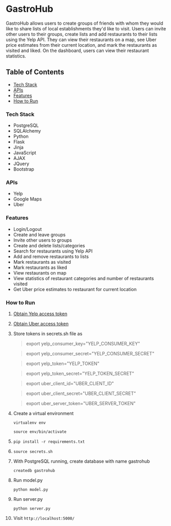 # GastroHub

GastroHub allows users to create groups of friends with whom they would like to share lists of local establishments they'd like to visit. Users can invite other users to their groups, create lists and add restaurants to their lists using the Yelp API. They can view their restaurants on a map, see Uber price estimates from their current location, and mark the restaurants as visited and liked. On the dashboard, users can view their restaurant statistics.

## Table of Contents
  * [Tech Stack](#tech-stack)
  * [APIs](#apis)
  * [Features](#features)
  * [How to Run](#how-to-run)

### Tech Stack <a id="tech-stack"></a>

* PostgreSQL
* SQLAlchemy
* Python
* Flask
* Jinja
* JavaScript
* AJAX
* JQuery
* Bootstrap

### APIs <a id="apis"></a>

* Yelp
* Google Maps
* Uber

### Features <a id="features"></a>

* Login/Logout
* Create and leave groups
* Invite other users to groups
* Create and delete lists/categories
* Search for restaurants using Yelp API
* Add and remove restaurants to lists
* Mark restaurants as visited
* Mark restaurants as liked
* View restaurants on map
* View statistics of restaurant categories and number of restaurants visited
* Get Uber price estimates to restaurant for current location

### How to Run <a id="how-to-run"></a>

1. [Obtain Yelp access token](https://www.yelp.com/developers/manage_api_keys)
2. [Obtain Uber access token](https://developer.uber.com/docs/getting-started)
3. Store tokens in secrets.sh file as     

    > export yelp_consumer_key="YELP_CONSUMER_KEY"


    > export yelp_consumer_secret="YELP_CONSUMER_SECRET"


    > export yelp_token="YELP_TOKEN"


    > export yelp_token_secret="YELP_TOKEN_SECRET"


    > export uber_client_id="UBER_CLIENT_ID"


    > export uber_client_secret="UBER_CLIENT_SECRET"

    
    > export uber_server_token="UBER_SERVER_TOKEN"

4. Create a virtual environment

    `virtualenv env`

    `source env/bin/activate`

5. `pip install -r requirements.txt`

6. `source secrets.sh`

7. With PostgreSQL running, create database with name gastrohub

    `createdb gastrohub`

8. Run model.py

    `python model.py`

9. Run server.py

    `python server.py`

10. Visit `http://localhost:5000/`



